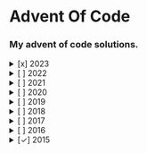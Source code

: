 # Advent Of Code
### My advent of code solutions.

<details>
  <summary>[x] 2023</summary>
  <details>
    <summary>Day 1</summary>
    <ul>
      <li>[x] Part 1</li>
      <li>[ ] Part 2</li>
    </ul>
  </details>
  <details>
    <summary>Day 2</summary>
    <ul>
      <li>[x] Part 1</li>
      <li>[ ] Part 2</li>
    </ul>
  </details>
  <details>
    <summary>Day 4</summary>
    <ul>
      <li>[x] Part 1</li>
      <li>[ ] Part 2</li>
    </ul>
  </details>
  <details>
    <summary>Day 6</summary>
    <ul>
      <li>[x] Part 1</li>
      <li>[ ] Part 2</li>
    </ul>
  </details>
  <details>
    <summary>Day 7</summary>
    <ul>
      <li>[x] Part 1</li>
      <li>[ ] Part 2</li>
    </ul>
    </details>
  <details>
    <summary>Day 8</summary>
    <ul>
      <li>[x] Part 1</li>
      <li>[ ] Part 2</li>
    </ul>
    </details>
</details>

<details><summary>[ ] 2022</summary> -Nothing yet. </details>

<details><summary>[ ] 2021</summary> Nothing yet. </details>

<details><summary>[ ] 2020</summary> Nothing yet. </details>

<details><summary>[ ] 2019</summary> Nothing yet. </details>

<details><summary>[ ] 2018</summary> Nothing yet. </details>

<details><summary>[ ] 2017</summary> Nothing yet. </details>

<details><summary>[ ] 2016</summary> Nothing yet. </details>

<details>
  <summary>[✓] 2015</summary>
  <details>
    <ul>
      <li>[x] Part 1</li>
      <li>[x] Part 2</li>
    </ul>
  </details>
</details>
